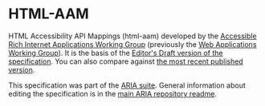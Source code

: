 # HTML-AAM
HTML Accessibility API Mappings (html-aam) developed by the [Accessible Rich Internet Applications Working Group](https://www.w3.org/WAI/ARIA/) (previously the [Web Applications Working Group](https://www.w3.org/2019/webapps/)). It is the basis of the [Editor's Draft version of the specification](https://w3c.github.io/html-aam/).  You can also compare against [the most recent published version](https://www.w3.org/TR/html-aam-1.0/).

This specification was part of the [ARIA suite](https://www.w3.org/WAI/ARIA/deliverables). General information about editing the specification is in the [main ARIA repository readme](https://github.com/w3c/aria/).

